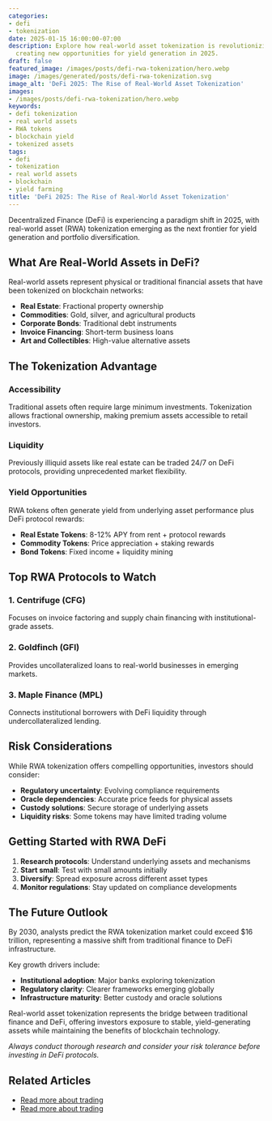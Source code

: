 ```yaml
---
categories:
- defi
- tokenization
date: 2025-01-15 16:00:00-07:00
description: Explore how real-world asset tokenization is revolutionizing DeFi and
  creating new opportunities for yield generation in 2025.
draft: false
featured_image: /images/posts/defi-rwa-tokenization/hero.webp
image: /images/generated/posts/defi-rwa-tokenization.svg
image_alt: 'DeFi 2025: The Rise of Real-World Asset Tokenization'
images:
- /images/posts/defi-rwa-tokenization/hero.webp
keywords:
- defi tokenization
- real world assets
- RWA tokens
- blockchain yield
- tokenized assets
tags:
- defi
- tokenization
- real world assets
- blockchain
- yield farming
title: 'DeFi 2025: The Rise of Real-World Asset Tokenization'
---
```


Decentralized Finance (DeFi) is experiencing a paradigm shift in 2025, with real-world asset (RWA) tokenization emerging as the next frontier for yield generation and portfolio diversification.

## What Are Real-World Assets in DeFi?

Real-world assets represent physical or traditional financial assets that have been tokenized on blockchain networks:

- **Real Estate**: Fractional property ownership
- **Commodities**: Gold, silver, and agricultural products  
- **Corporate Bonds**: Traditional debt instruments
- **Invoice Financing**: Short-term business loans
- **Art and Collectibles**: High-value alternative assets

## The Tokenization Advantage

### Accessibility
Traditional assets often require large minimum investments. Tokenization allows fractional ownership, making premium assets accessible to retail investors.

### Liquidity
Previously illiquid assets like real estate can be traded 24/7 on DeFi protocols, providing unprecedented market flexibility.

### Yield Opportunities
RWA tokens often generate yield from underlying asset performance plus DeFi protocol rewards:

- **Real Estate Tokens**: 8-12% APY from rent + protocol rewards
- **Commodity Tokens**: Price appreciation + staking rewards
- **Bond Tokens**: Fixed income + liquidity mining

## Top RWA Protocols to Watch

### 1. Centrifuge (CFG)
Focuses on invoice factoring and supply chain financing with institutional-grade assets.

### 2. Goldfinch (GFI) 
Provides uncollateralized loans to real-world businesses in emerging markets.

### 3. Maple Finance (MPL)
Connects institutional borrowers with DeFi liquidity through undercollateralized lending.

## Risk Considerations

While RWA tokenization offers compelling opportunities, investors should consider:

- **Regulatory uncertainty**: Evolving compliance requirements
- **Oracle dependencies**: Accurate price feeds for physical assets
- **Custody solutions**: Secure storage of underlying assets
- **Liquidity risks**: Some tokens may have limited trading volume

## Getting Started with RWA DeFi

1. **Research protocols**: Understand underlying assets and mechanisms
2. **Start small**: Test with small amounts initially
3. **Diversify**: Spread exposure across different asset types
4. **Monitor regulations**: Stay updated on compliance developments

## The Future Outlook

By 2030, analysts predict the RWA tokenization market could exceed $16 trillion, representing a massive shift from traditional finance to DeFi infrastructure.

Key growth drivers include:
- **Institutional adoption**: Major banks exploring tokenization
- **Regulatory clarity**: Clearer frameworks emerging globally  
- **Infrastructure maturity**: Better custody and oracle solutions

Real-world asset tokenization represents the bridge between traditional finance and DeFi, offering investors exposure to stable, yield-generating assets while maintaining the benefits of blockchain technology.

*Always conduct thorough research and consider your risk tolerance before investing in DeFi protocols.*


## Related Articles

- [Read more about trading](/posts/altcoin-season-playbook-2025/)
- [Read more about trading](/posts/bitcoin-etf-approval-2025/)
